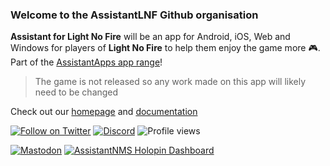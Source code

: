 ### Welcome to the AssistantLNF Github organisation

**Assistant for Light No Fire** will be an app for Android, iOS, Web and Windows for players of **Light No Fire** to help them enjoy the game more 🎮. Part of the [AssistantApps app range][assistantAppsOrg]!

> The game is not released so any work made on this app will likely need to be changed

Check out our [homepage][website] and [documentation][docsWebsite] 

[![Follow on Twitter](https://img.shields.io/badge/follow-%40AssistantNMS-1d9bf0?logo=twitter&style=for-the-badge)][assistantnmsTwitter]
[![Discord](https://img.shields.io/discord/625007826913198080?style=for-the-badge)][discord]
![Profile views](https://komarev.com/ghpvc/?username=AssistantNMS&color=green&style=for-the-badge)

[![Mastodon](https://img.shields.io/mastodon/follow/109315859662532146?color=%2300ff00&domain=https%3A%2F%2Fnomanssky.social&style=for-the-badge&logo=mastodon)][mastodon]
[![AssistantNMS Holopin Dashboard](https://img.shields.io/badge/Holopin-AssistantNMS-brightgreen?style=for-the-badge)][holopinDashboard]


[website]: https://assistantapps.com?ref=AssistantLNFGithub
[docsWebsite]: https://docs.assistantapps.com/#/apps/lnf-main?ref=AssistantLNFGithub
[assistantAppsOrg]: https://github.com/AssistantApps

[assistantnmsTwitter]: https://twitter.com/AssistantNMS?ref=AssistantLNFGithub
[discord]: https://assistantapps.com/discord?ref=AssistantLNFGithub
[mastodon]: https://nomanssky.social/@assistantnms?ref=AssistantLNFGithub
[holopinDashboard]: https://www.holopin.io/@assistantnms?ref=AssistantLNFGithub

